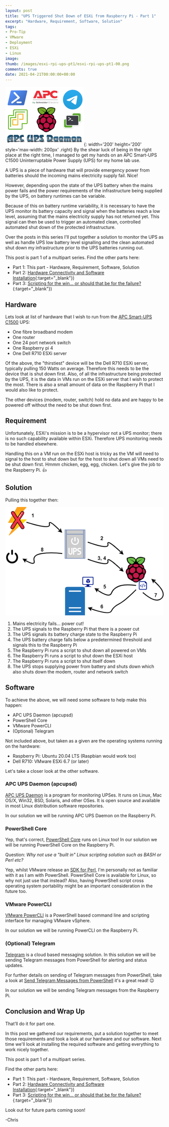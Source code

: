 ```yaml
---
layout: post
title: "UPS Triggered Shut Down of ESXi from Raspberry Pi - Part 1" 
excerpt: "Hardware, Requirement, Software, Solution"
tags: 
- Pro-Tip
- VMware
- Deployment
- ESXi
- Linux
image:
thumb: /images/esxi-rpi-ups-pt1/esxi-rpi-ups-pt1-00.png
comments: true
date: 2021-04-21T00:00:00+00:00
---
```

![APC UPS Triggered shut down of ESXi from Raspberry Pi](/images/esxi-rpi-ups-pt1/esxi-rpi-ups-pt1-00.png){: width='200' height='200' style='max-width: 200px' .right}
By the shear luck of being in the right place at the right time, I managed to get my hands on an APC Smart-UPS C1500 Uninterruptable Power Supply (UPS) for my home lab use.

A UPS is a piece of hardware that will provide emergency power from batteries should the incoming mains electricity supply fail. Nice! 

However, depending upon the state of the UPS battery when the mains power fails and the power requirements of the infrastructure being supplied by the UPS, on battery runtimes can be variable.

Because of this on battery runtime variability, it is necessary to have the UPS monitor its battery capacity and signal when the batteries reach a low level, assuming that the mains electricity supply has not returned yet. This signal can then be used to trigger an automated clean, controlled automated shut down of the protected infrastructure. 

Over the posts in this series I'll put together a solution to monitor the UPS as well as handle UPS low battery level signalling and the clean automated shut down my infrastructure prior to the UPS batteries running out. 

This post is part 1 of a multipart series. Find the other parts here:
- Part 1: This part - Hardware, Requirement, Software, Solution<br>
- Part 2: [Hardware Connectivity and Software Installation](/posts/esxi-rpi-ups-pt2/){:target="_blank"})
- Part 3: [Scripting for the win... or should that be for the failure?](/posts/esxi-rpi-ups-pt3/){:target="_blank"})

## Hardware
Lets look at list of hardware that I wish to run from the [APC Smart-UPS C1500](https://www.apc.com/shop/uk/en/products/APC-Smart-UPS-C-1500VA-LCD-230V/P-SMC1500I) UPS:

- One fibre broadband modem
- One router
- One 24 port network switch
- One Raspberry pi 4
- One Dell R710 ESXi server 

Of the above, the "thirstiest" device will be the Dell R710 ESXi server, typically pulling 150 Watts on average. Therefore this needs to be the device that is shut down first. Also, of all the infrastructure being protected by the UPS, it is the data in VMs run on the ESXi server that I wish to protect the most. There is also a small amount of data on the Raspberry Pi that I would also like to protect.

The other devices (modem, router, switch) hold no data and are happy to be powered off without the need to be shut down first.

## Requirement
Unfortunately, ESXi's mission is to be a hypervisor not a UPS monitor; there is no such capability available within ESXi. Therefore UPS monitoring needs to be handled elsewhere.

Handling this on a VM run on the ESXi host is tricky as the VM will need to signal to the host to shut down but for the host to shut down all VMs need to be shut down first. Hmmm chicken, egg, egg, chicken. Let's give the job to the Raspberry Pi. :thumbsup:

## Solution
Pulling this together then:

![The Solution](/images/esxi-rpi-ups-pt1/esxi-rpi-ups-pt1-01.png)

1. Mains electricity fails... power cut!
2. The UPS signals to the Raspberry Pi that there is a power cut
3. The UPS signals its battery charge state to the Raspberry Pi 
4. The UPS battery charge falls below a predetermined threshold and signals this to the Raspberry Pi
5. The Raspberry Pi runs a script to shut down all powered on VMs 
6. The Raspberry Pi runs a script to shut down the ESXi host
7. The Raspberry Pi runs a script to shut itself down
8. The UPS stops supplying power from battery and shuts down which also shuts down the modem, router and network switch

## Software
To achieve the above, we will need some software to help make this happen:

- APC UPS Daemon (apcupsd)
- PowerShell Core
- VMware PowerCLI 
- (Optional) Telegram

Not included above, but taken as a given are the operating systems running on the hardware:

- Raspberry Pi: Ubuntu 20.04 LTS (Raspbian would work too)
- Dell R710: VMware ESXi 6.7 (or later)

Let's take a closer look at the other software.

### APC UPS Daemon (apcupsd)
[APC UPS Daemon](http://www.apcupsd.org/) is a program for monitoring UPSes. It runs on Linux, Mac OS/X, Win32, BSD, Solaris, and other OSes. It is open source and available in most Linux distribution software repositories.

In our solution we will be running APC UPS Daemon on the Raspberry Pi.

### PowerShell Core
Yep, that's correct, [PowerShell Core](https://github.com/PowerShell/PowerShell#readme) runs on Linux too! In our solution we will be running PowerShell Core on the Raspberry Pi.

Question: *Why not use a "built in" Linux scripting solution such as BASH or Perl etc?*<br>

Yep, whilst VMware release an [SDK for Perl](https://code.vmware.com/web/sdk/7.0/vsphere-perl), I'm personally not as familiar with it as I am with PowerShell. PowerShell Core is available for Linux, so why not just use that instead? Also, having PowerShell script cross operating system portability might be an important consideration in the future too. 

### VMware PowerCLI
[VMware PowerCLI](https://developer.vmware.com/powercli) is a PowerShell based command line and scripting interface for managing VMware vSphere.

In our solution we will be running PowerCLI on the Raspberry Pi.

### (Optional) Telegram
[Telegram](https://telegram.org/) is a cloud based messaging solution. In this solution we will be sending Telegram messages from PowerShell for alerting and status updates.

For further details on sending of Telegram messages from PowerShell, take a look at [Send Telegram Messages from PowerShell](https://polarclouds.co.uk/send-telegram-from-powershell/) it's a great read! :wink:

In our solution we will be sending Telegram messages from the Raspberry Pi.

## Conclusion and Wrap Up
That’ll do it for part one.

In this post we gathered our requirements, put a solution together to meet those requirements and took a look at our hardware and our software. Next time we'll look at installing the required software and getting everything to work nicely together.

This post is part 1 of a multipart series. 

Find the other parts here:
- Part 1: This part - Hardware, Requirement, Software, Solution
- Part 2: [Hardware Connectivity and Software Installation](/posts/esxi-rpi-ups-pt2/){:target="_blank"})
- Part 3: [Scripting for the win... or should that be for the failure?](/posts/esxi-rpi-ups-pt3/){:target="_blank"})

Look out for future parts coming soon!

-Chris
